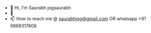 - 👋 Hi, I’m Saurabh jogsaurabh
- 👀 
- 📫 How to reach me @ saurabhjog@gmail.com OR whatsapp +91 9869317608

<!---
jogsaurabh/jogsaurabh is a ✨ special ✨ repository because its `README.md` (this file) appears on your GitHub profile.
You can click the Preview link to take a look at your changes.
--->
